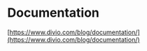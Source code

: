 # Documentation

[https://www.divio.com/blog/documentation/](https://www.divio.com/blog/documentation/)

